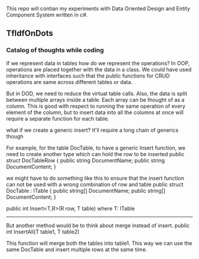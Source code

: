 This repo will contian my experiments with Data Oriented Design and Entity Component System written in c#.

## TfIdfOnDots

### Catalog of thoughts while coding
If we represent data in tables how do we represent the operations? In OOP, operations are placed together with the data in a class. We could have used inheritance with interfaces such that the public functions for CRUD operations are same across different tables or data.

But in DOD, we need to reduce the virtual table calls. Also, the data is split between multiple arrays inside a table. Each array can be thought of as a column. This is good with respect to running the same operation of every element of the column, but to insert data into all the columns at once will require a separate function for each table. 

what if we create a generic insert? It'll require a long chain of generics though

For example, for the table DocTable, to have a generic Insert function, we need to create another type which can hold the row to be inserted
public struct DocTableRow
{
    public string DocumentName;
    public string DocumentContent; 
}

we might have to do something like this to ensure that the insert function can not be used
with a wrong combination of row and table
public struct DocTable : ITable<DocTableRow> 
{
    public string[] DocumentName;
    public string[] DocumentContent; 
}

public int Insert<T,R>(R row, T table) where T: ITable<R>

****************
But another method would be to think about merge instead of insert.
public int InsertAll<T>(T table1, T table2)

This function will merge both the tables into table1. This way we can use the same DocTable and insert multiple rows at the same time.
